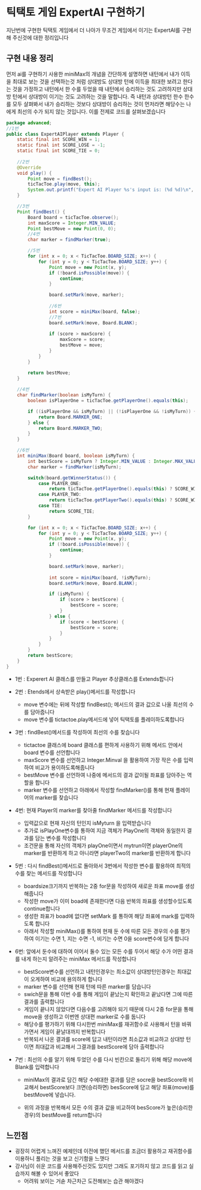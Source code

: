 # 틱택토 게임 ExpertAI 구현하기

 지난번에 구현한 틱택토 게임에서 더 나아가 무조건 게임에서 이기는 ExpertAI를 구현해 주신것에 대한 정리입니다



## 구현 내용 정리

 먼저 ai를 구현하기 사용한 miniMax의 개념을 간단하게 설명하면 내턴에서 내가 이득을 최대로 보는 것을 선택하는것 처럼 상대방도 상대방 턴에 이득을 최대한 보려고 한다는 것을 가정하고 내턴에서 한 수를 두었을 때 내턴에서 승리하는 것도 고려하지만 상대방 턴에서 상대방이 이기는 것도 고려하는 것을 말합니다. 즉 내턴과 상대방턴 한수 한수를 모두 살펴봐서 내가 승리하는 것보다 상대방이 승리하는 것이 먼저라면 해당수는 나에게 최선의 수가 되지 않는 것입니다. 이를 전제로 코드를 살펴보겠습니다



```java
package advanced;
//1번
public class ExpertAIPlayer extends Player {
    static final int SCORE_WIN = 1;
    static final int SCORE_LOSE = -1;
    static final int SCORE_TIE = 0;
	
    //2번
    @Override
    void play() {
        Point move = findBest();
        ticTacToe.play(move, this);
        System.out.printf("Expert AI Player %s's input is: (%d %d)\n", name, move.getX() + 1, move.getY() + 1);
    }

    //3번
    Point findBest() {
        Board board = ticTacToe.observe();
        int maxScore = Integer.MIN_VALUE;
        Point bestMove = new Point(0, 0);
        //4번
        char marker = findMarker(true);

        //5번
        for (int x = 0; x < TicTacToe.BOARD_SIZE; x++) {
            for (int y = 0; y < TicTacToe.BOARD_SIZE; y++) {
                Point move = new Point(x, y);
                if (!board.isPossible(move)) {
                    continue;
                }

                board.setMark(move, marker);
                
                //6번
                int score = miniMax(board, false);
                //7번
                board.setMark(move, Board.BLANK);
				
                if (score > maxScore) {
                    maxScore = score;
                    bestMove = move;
                }
            }
        }

        return bestMove;
    }
	
    //4번
    char findMarker(boolean isMyTurn) {
        boolean isPlayerOne = ticTacToe.getPlayerOne().equals(this);

        if ((isPlayerOne && isMyTurn) || (!isPlayerOne && !isMyTurn)) {
            return Board.MARKER_ONE;
        } else {
            return Board.MARKER_TWO;
        }
    }

    //6번
    int miniMax(Board board, boolean isMyTurn) {
        int bestScore = isMyTurn ? Integer.MIN_VALUE : Integer.MAX_VALUE;
        char marker = findMarker(isMyTurn);

        switch(board.getWinnerStatus()) {
            case PLAYER_ONE:
                return ticTacToe.getPlayerOne().equals(this) ? SCORE_WIN : SCORE_LOSE;
            case PLAYER_TWO:
                return ticTacToe.getPlayerTwo().equals(this) ? SCORE_WIN : SCORE_LOSE;
            case TIE:
                return SCORE_TIE;
        }

        for (int x = 0; x < TicTacToe.BOARD_SIZE; x++) {
            for (int y = 0; y < TicTacToe.BOARD_SIZE; y++) {
                Point move = new Point(x, y);
                if (!board.isPossible(move)) {
                    continue;
                }

                board.setMark(move, marker);
                
                int score = miniMax(board, !isMyTurn);
                board.setMark(move, Board.BLANK);

                if (isMyTurn) {
                    if (score > bestScore) {
                        bestScore = score;
                    }
                } else {
                    if (score < bestScore) {
                        bestScore = score;
                    }
                }
            }
        }
        return bestScore;
    }
}
```



- 1번 : Experert AI 클래스를 만들고 Player 추상클래스를 Extends합니다

- 2번 : Etends에서 상속받은 play()메서드를 작성합니다

  - move 변수에는 뒤에 작성할 findBest(); 메서드의 결과 값으로 나올 최선의 수를 담아줍니다
  - move 변수를 tictactoe.play메서드에 넣어 틱택토를 플레이하도록합니다

- 3번 : findBest()메서드를 작성하여 최선의 수를 찾습니다

  -  tictactoe 클래스에 board 클래스를 편하게 사용하기 위해  메서드 안에서 board 변수를 선언합니다
  - maxScore 변수를 선언하고 Integer.Minval 을 활용하여 가장 작은 수를 입력하여 비교가 용이하도록해줍니다
  - bestMove 변수를 선언하여 나중에 메서드의 결과 값이될 좌표를 담아주는 역할을 합니다
  - marker 변수를 선언하고 아래에서 작성할 findMarker()를 통해 현재 플레이어의 marker를 찾습니다

- 4번: 현재 Player의 marker를 찾아줄 findMarker 메서드를 작성합니다

  - 입력값으로 현재 자신의 턴인지 isMyturn 을 입력받습니다
  - 추가로 isPlayOne변수를 통하여 지금 객체가 PlayOne의 객체와 동일한지 결과를 담는 변수를 작성합니다
  - 조건문을 통해 자신의 객체가 playOne이면서 mytrun이면 playerOne의 marker를 반환하게 하고 아니라면 playerTwo의 marker를 반환하게 합니다

- 5번 : 다시 findBest()메서드로 돌아와서 3번에서 작성한 변수를 활용하여 최적의 수를 찾는 메서드를 작성합니다

  - boardsize크기까지 반복하는 2중 for문을 작성하여 새로운 좌표 move를 생성해줍니다
  - 작성한 move가 이미 boad에 존재한다면 다음 반복의 좌표를 생성할수있도록 continue합니다
  - 생성한 좌표가 boad에 없다면 setMark 를 통하여 해당 좌표에 mark를 입력하도록 합니다
  - 아래서 작성할 miniMax()를 통하여 현재 둔 수에 따른 모든 경우의 수를 평가하여 이기는 수면 1, 지는 수면 -1, 비기는 수면 0을 score변수에 담게 합니다

- 6번: 앞에서 둔수에 대하여 이어서 둘수 있는 모든 수를 두어서 해당 수가 어떤 결과를 내게 하는지 알려주는 miniMax 메서드를 작성합니다

  - bestScore변수를 선언하고 내턴인경우는 최소값이 상대방턴인경우는 최대값이 오게하여 비교에 용의하게 합니다
  - marker 변수를 선언해 현재 턴에 따른 marker를 담습니다
  - swich문을 통해 이번 수를 통해 게임이 끝났는지 확인하고 끝났다면 그에 따른 결과를 출력합니다
  - 게임이 끝나지 않았다면 다음수를 고려해야 되기 때문에 다시 2중 for문을 통해 move을 생성하고 이번엔 상대편 marker로 수를 둡니다
  - 해당수를 평가하기 위해 다시한번 miniMax를 재귀함수로 사용해서 턴을 바꿔가면서 게임이 끝날대까지 반복합니다
  - 반복되서 나온 결과를 score에 답고 내턴이라면 최소값과 비교하고 상대방 턴이면 최대값과 비교해서 그결과를 bestScore에 담아 출력합니다

- 7번 : 최선의 수를 알기 위해  두었던 수를 다시 빈칸으로 돌리기 위해 해당 move에 Blank를 입력합니다

  - miniMax의 결과로 담긴 해당 수에대한 결과를 담은 socre을 bestScore와 비교해서 bestScore보다 크면(승리하면) besScore에 담고 해당 좌표(move)를 bestMove에 넣습니다.

  - 위의 과정을 반복해서 모든 수의 결과 값을 비교하여 besScore가 높은(승리한경우)의 bestMove를 return합니다

    

  

## 느낀점

- 굉장히 어렵게 느껴진 예제인데 이전에 했던 메서드를 조금더 활용하고 재귀함수를 이용하니 풀리는 것을 보고 신기함을 느꼇다
- 강사님이 쉬운 코드를 사용해주신것도 있지만 그래도 포기하지 않고 코드를 읽고 실습까지 해볼 수 있어서 좋았다
  - 어려워 보이는 거솓 차근차근 도전해보는 습관 해야겠다
